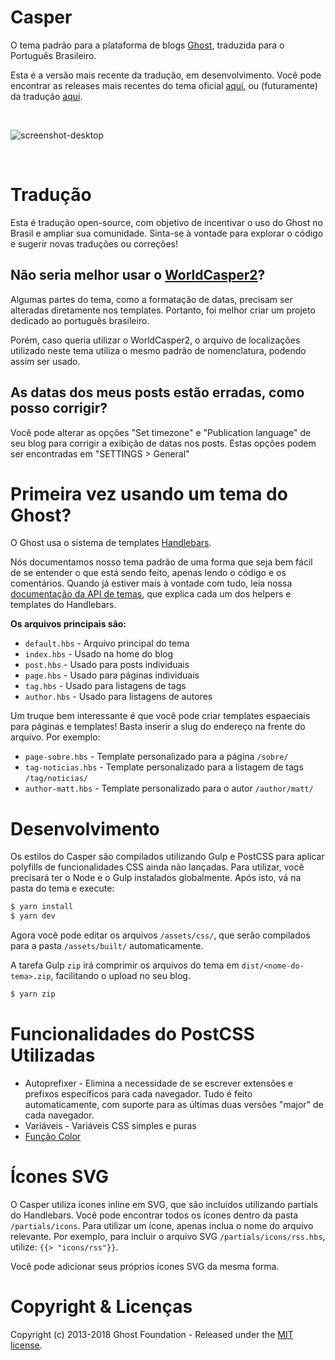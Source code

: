 # Casper

O tema padrão para a plataforma de blogs [Ghost](http://github.com/MatheusMK3/Casper-pt_BR/), traduzida para o Português Brasileiro.

Esta é a versão mais recente da tradução, em desenvolvimento. Você pode encontrar as releases mais recentes do tema oficial [aqui](https://github.com/TryGhost/Casper/releases), ou (futuramente) da tradução [aqui](https://github.com/MatheusMK3/Casper-pt_BR/releases).

&nbsp;

![screenshot-desktop](https://user-images.githubusercontent.com/120485/27221326-1e31d326-5280-11e7-866d-82d550a7683b.jpg)

&nbsp;


# Tradução

Esta é tradução open-source, com objetivo de incentivar o uso do Ghost no Brasil e ampliar sua comunidade. Sinta-se à vontade para explorar o código e sugerir novas traduções ou correções!

## Não seria melhor usar o [WorldCasper2](https://github.com/juan-g/WorldCasper2)?

Algumas partes do tema, como a formatação de datas, precisam ser alteradas diretamente nos templates. Portanto, foi melhor criar um projeto dedicado ao português brasileiro.

Porém, caso queria utilizar o WorldCasper2, o arquivo de localizações utilizado neste tema utiliza o mesmo padrão de nomenclatura, podendo assim ser usado.

## As datas dos meus posts estão erradas, como posso corrigir?

Você pode alterar as opções "Set timezone" e "Publication language" de seu blog para corrigir a exibição de datas nos posts.
Estas opções podem ser encontradas em "SETTINGS > General"


# Primeira vez usando um tema do Ghost?

O Ghost usa o sistema de templates [Handlebars](http://handlebarsjs.com/).

Nós documentamos nosso tema padrão de uma forma que seja bem fácil de se entender o que está sendo feito, apenas lendo o código e os comentários. Quando já estiver mais à vontade com tudo, leia nossa [documentação da API de temas](https://themes.ghost.org), que explica cada um dos helpers e templates do Handlebars.

**Os arquivos principais são:**

- `default.hbs` - Arquivo principal do tema
- `index.hbs` - Usado na home do blog
- `post.hbs` - Usado para posts individuais
- `page.hbs` - Usado para páginas individuais
- `tag.hbs` - Usado para listagens de tags
- `author.hbs` - Usado para listagens de autores

Um truque bem interessante é que você pode criar templates espaeciais para páginas e templates! Basta inserir a slug do endereço na frente do arquivo. Por exemplo:

- `page-sobre.hbs` - Template personalizado para a página `/sobre/`
- `tag-noticias.hbs` - Template personalizado para a listagem de tags `/tag/noticias/`
- `author-matt.hbs` - Template personalizado para o autor `/author/matt/`


# Desenvolvimento

Os estilos do Casper são compilados utilizando Gulp e PostCSS para aplicar polyfills de funcionalidades CSS ainda não lançadas. Para utilizar, você precisará ter o Node e o Gulp instalados globalmente. Após isto, vá na pasta do tema e execute:

```bash
$ yarn install
$ yarn dev
```

Agora você pode editar os arquivos `/assets/css/`, que serão compilados para a pasta `/assets/built/` automaticamente.

A tarefa Gulp `zip` irá comprimir os arquivos do tema em `dist/<nome-do-tema>.zip`, facilitando o upload no seu blog.

```bash
$ yarn zip
```

# Funcionalidades do PostCSS Utilizadas

- Autoprefixer - Elimina a necessidade de se escrever extensões e prefixos específicos para cada navegador. Tudo é feito automaticamente, com suporte para as últimas duas versões "major" de cada navegador.
- Variáveis - Variáveis CSS simples e puras
- [Função Color](https://github.com/postcss/postcss-color-function)


# Ícones SVG

O Casper utiliza ícones inline em SVG, que são incluídos utilizando partials do Handlebars. Você pode encontrar todos os ícones dentro da pasta `/partials/icons`. Para utilizar um ícone, apenas inclua o nome do arquivo relevante. Por exemplo, para incluir o arquivo SVG `/partials/icons/rss.hbs`, utilize: `{{> "icons/rss"}}`.

Você pode adicionar seus próprios ícones SVG da mesma forma.


# Copyright & Licenças

Copyright (c) 2013-2018 Ghost Foundation - Released under the [MIT license](LICENSE).

